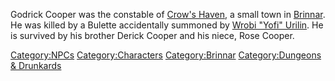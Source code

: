 Godrick Cooper was the constable of [Crow's
Haven](/Crow's_Haven "wikilink"), a small town in
[Brinnar](/Brinnar "wikilink"). He was killed by a Bulette accidentally
summoned by [Wrobi "Yofi" Urilin](/Wrobi_"Yofi"_Urilin "wikilink"). He
is survived by his brother Derick Cooper and his niece, Rose Cooper.

[Category:NPCs](/Category:NPCs "wikilink")
[Category:Characters](/Category:Characters "wikilink")
[Category:Brinnar](/Category:Brinnar "wikilink") [Category:Dungeons &
Drunkards](/Category:Dungeons_&_Drunkards "wikilink")